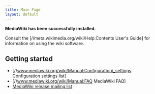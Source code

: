 ```yaml
---
title: Main Page
layout: default
---
```


**MediaWiki has been successfully installed.**

Consult the \[//meta.wikimedia.org/wiki/Help:Contents User's Guide\] for
information on using the wiki software.

Getting started
---------------

-   \[//www.mediawiki.org/wiki/Manual:Configuration\_settings
    Configuration settings list\]
-   \[//www.mediawiki.org/wiki/Manual:FAQ MediaWiki FAQ\]
-   [MediaWiki release mailing
    list](https://lists.wikimedia.org/mailman/listinfo/mediawiki-announce)

